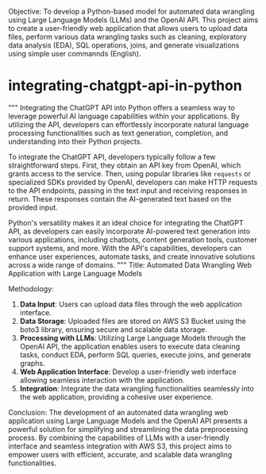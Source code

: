 Objective:
To develop a Python-based model for automated data wrangling using Large Language Models (LLMs) and the OpenAI API. This project aims to create a user-friendly web application that allows users to upload data files, perform various data wrangling tasks such as cleaning, exploratory data analysis (EDA), SQL operations, joins, and generate visualizations using simple user commannds (English).


# integrating-chatgpt-api-in-python
"""
Integrating the ChatGPT API into Python offers a seamless way to leverage powerful AI language capabilities within your applications. By utilizing the API, developers can effortlessly incorporate natural language processing functionalities such as text generation, completion, and understanding into their Python projects.

To integrate the ChatGPT API, developers typically follow a few straightforward steps. First, they obtain an API key from OpenAI, which grants access to the service. Then, using popular libraries like `requests` or specialized SDKs provided by OpenAI, developers can make HTTP requests to the API endpoints, passing in the text input and receiving responses in return. These responses contain the AI-generated text based on the provided input.

Python's versatility makes it an ideal choice for integrating the ChatGPT API, as developers can easily incorporate AI-powered text generation into various applications, including chatbots, content generation tools, customer support systems, and more. With the API's capabilities, developers can enhance user experiences, automate tasks, and create innovative solutions across a wide range of domains.
"""
Title: Automated Data Wrangling Web Application with Large Language Models


Methodology:
1. **Data Input**: Users can upload data files through the web application interface.
2. **Data Storage**: Uploaded files are stored on AWS S3 Bucket using the boto3 library, ensuring secure and scalable data storage.
3. **Processing with LLMs**: Utilizing Large Language Models through the OpenAI API, the application enables users to execute data cleaning tasks, conduct EDA, perform SQL queries, execute joins, and generate graphs.
4. **Web Application Interface**: Develop a user-friendly web interface allowing seamless interaction with the application.
5. **Integration**: Integrate the data wrangling functionalities seamlessly into the web application, providing a cohesive user experience.

Conclusion:
The development of an automated data wrangling web application using Large Language Models and the OpenAI API presents a powerful solution for simplifying and streamlining the data preprocessing process. By combining the capabilities of LLMs with a user-friendly interface and seamless integration with AWS S3, this project aims to empower users with efficient, accurate, and scalable data wrangling functionalities.
